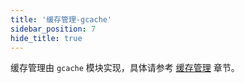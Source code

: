 ```yaml
---
title: '缓存管理-gcache'
sidebar_position: 7
hide_title: true
---
```


缓存管理由 `gcache` 模块实现，具体请参考 [缓存管理](../../核心组件-重点/缓存管理/缓存管理.md) 章节。